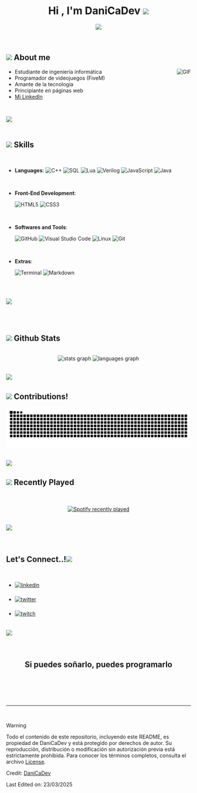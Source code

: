 <!--
**DaniCaDev/DaniCaDev** is a ✨ _special_ ✨ repository because its `README.md` (this file) appears on your GitHub profile.

Here are some ideas to get you started:

- 🔭 I’m currently working on ...
- 🌱 I’m currently learning ...
- 👯 I’m looking to collaborate on ...
- 🤔 I’m looking for help with ...
- 💬 Ask me about ...
- 📫 How to reach me: ...
- 😄 Pronouns: ...
- ⚡ Fun fact: ...
-->
<h1 align="center"><b>Hi , I'm DaniCaDev </b><img src="https://media.giphy.com/media/hvRJCLFzcasrR4ia7z/giphy.gif" width="35"></h1>

<p align="center">
  <a href="https://github.com/DenverCoder1/readme-typing-svg"><img src="https://readme-typing-svg.herokuapp.com?font=Time+New+Roman&color=cyan&size=25&center=true&vCenter=true&width=600&height=100&lines=Hola!+Soy+DaniCaDev;Estudiante+de+ingeniería+informática;Programador+de+videojuegos+%28FiveM%29;Amante+de+la+tecnología;Principiante+en+páginas+web"></a>
</p>

<br>

## <picture><img src = "https://imgur.com/dq0Lbfv" width = 50px></picture> **About me**

<img src="https://i.gifer.com/OBK7.gif" align="right" height="100" alt="GIF">

- Estudiante de ingeniería informática  
- Programador de videojuegos (FiveM)  
- Amante de la tecnología  
- Principiante en páginas web  
- [Mi LinkedIn](https://www.linkedin.com/in/daniel-alejandro-%C3%A1lvarez-casablanca-b223b9240/)



<br>


<img src="https://user-images.githubusercontent.com/73097560/115834477-dbab4500-a447-11eb-908a-139a6edaec5c.gif"><br><br>

## <img src="https://media2.giphy.com/media/QssGEmpkyEOhBCb7e1/giphy.gif?cid=ecf05e47a0n3gi1bfqntqmob8g9aid1oyj2wr3ds3mg700bl&rid=giphy.gif" width ="25"><b> Skills</b>

<br>

<p align="center">

- **Languages**:
  ![C++](https://img.shields.io/badge/C++%20-%2300599C.svg?style=for-the-badge&logo=c%2B%2B&logoColor=white)
  ![SQL](https://img.shields.io/badge/SQL-%234285F4.svg?style=for-the-badge&logo=mysql&logoColor=white)
  ![Lua](https://img.shields.io/badge/Lua-%232C2D72.svg?style=for-the-badge&logo=lua&logoColor=white)
  ![Verilog](https://img.shields.io/badge/Verilog-%23323330.svg?style=for-the-badge&logo=verilog&logoColor=white)
  ![JavaScript](https://img.shields.io/badge/JavaScript%20-%23F7DF1E.svg?style=for-the-badge&logo=javascript&logoColor=black)
  ![Java](https://img.shields.io/badge/java-%23ED8B00.svg?style=for-the-badge&logo=openjdk&logoColor=white)

<br>

- **Front-End Development**:

  ![HTML5](https://img.shields.io/badge/HTML5%20-%23E34F26.svg?style=for-the-badge&logo=html5&logoColor=white)
  ![CSS3](https://img.shields.io/badge/CSS%20-%231572B6.svg?style=for-the-badge&logo=css3&logoColor=white)

<br>

- **Softwares and Tools**:

  ![GitHub](https://img.shields.io/badge/github-%23121011.svg?style=for-the-badge&logo=github&logoColor=white)
  ![Visual Studio Code](https://img.shields.io/badge/Visual%20Studio%20Code-0078d7.svg?style=for-the-badge&logo=visual-studio-code&logoColor=white)
  ![Linux](https://img.shields.io/badge/Linux-FCC624?style=for-the-badge&logo=linux&logoColor=black)
  ![Git](https://img.shields.io/badge/git-%23F05033.svg?style=for-the-badge&logo=git&logoColor=white)

<br>

- **Extras**:

  ![Terminal](https://img.shields.io/badge/Terminal-%23054020?style=for-the-badge&logo=gnu-bash&logoColor=white)
  ![Markdown](https://img.shields.io/badge/markdown-%23000000.svg?style=for-the-badge&logo=markdown&logoColor=white)

</p>

<br>
<br>

<img src="https://user-images.githubusercontent.com/73097560/115834477-dbab4500-a447-11eb-908a-139a6edaec5c.gif"><br><br>

<br>

## <img src="https://media.giphy.com/media/iY8CRBdQXODJSCERIr/giphy.gif" width="35"><b> Github Stats </b>

<br>

  <div align="center">
    <img src="https://github-readme-stats.vercel.app/api?username=DaniCaDev&hide_title=false&hide_rank=false&show_icons=true&include_all_commits=true&count_private=true&disable_animations=false&theme=codeSTACKr&locale=en&hide_border=false&order=1" height="150" alt="stats graph"  />
    <img src="https://github-readme-stats.vercel.app/api/top-langs?username=DaniCaDev&locale=en&hide_title=false&layout=compact&card_width=320&langs_count=5&theme=codeSTACKr&hide_border=false&order=2" height="150" alt="languages graph"  />
  </div>

<br>

<br>
  <img src="https://user-images.githubusercontent.com/73097560/115834477-dbab4500-a447-11eb-908a-139a6edaec5c.gif">
<br>

## <img src="https://user-images.githubusercontent.com/5713670/87202985-820dcb80-c2b6-11ea-9f56-7ec461c497c3.gif" width="35"><b> Contributions! </b>

  ![snake gif](https://github.com/DaniCaDev/DaniCaDev/blob/output/github-contribution-grid-snake-dark.svg)

<br>
  <img src="https://user-images.githubusercontent.com/73097560/115834477-dbab4500-a447-11eb-908a-139a6edaec5c.gif">
<br>

## <img src="https://cdn.dribbble.com/userupload/21518263/file/original-8953c5cfc4bf26578308d60adb6069e6.gif" width="35"><b> Recently Played </b>

<br>

<br>
  <div align="center">
    <a href="https://open.spotify.com/user/71wccwn6shyx2yg161ht4eegq">
      <img src="https://spotify-recently-played-readme.vercel.app/api?user=71wccwn6shyx2yg161ht4eegq&count=5" alt="Spotify recently played"  />
  </a>
  </div>
<br>

<br>
<img src="https://user-images.githubusercontent.com/73097560/115834477-dbab4500-a447-11eb-908a-139a6edaec5c.gif">
<br>

<br>
<br>

## <b> Let's Connect..!</b><img src="https://media1.giphy.com/media/23D8NR89IoZUC9jgsO/giphy.gif?cid=6c09b952zh18xil71r32ydqxi6vv6yq5m8mqxk541511lbva&ep=v1_internal_gif_by_id&rid=giphy.gif&ct=s" width ="30">

<br>
<div align='left'>

<ul>

<li>
<a href="https://linkedin.com/in/daniel-alejandro-%C3%A1lvarez-casablanca-b223b9240/" target="_blank">
<img src="https://img.shields.io/badge/linkedin:  DaniCaDev-%2300acee.svg?color=405DE6&style=for-the-badge&logo=linkedin&logoColor=white" alt=linkedin style="margin-bottom: 5px;"/>
</a>
</li>

<br>

<li>
<a href="https://twitter.com/AkiraaDev" target="_blank">
<img src="https://img.shields.io/badge/twitter:  AkiraaDev-%2300acee.svg?color=1DA1F2&style=for-the-badge&logo=twitter&logoColor=white" alt=twitter style="margin-bottom: 5px;"/>
</a>
</li>

<br>

<li>
<a href="https://twitch.tv/AkiraaDev" target="_blank">
<img src="https://img.shields.io/badge/twitch:  AkiraaDev-%239146FF.svg?style=for-the-badge&logo=twitch&logoColor=white" alt=twitch style="margin-bottom: 5px;"/>
</a>
</li>

</ul>
</div>

<br>
<img src="https://user-images.githubusercontent.com/73097560/115834477-dbab4500-a447-11eb-908a-139a6edaec5c.gif">
<br>
<br>
<br>

<div align='center'>

## <b>Si puedes soñarlo, puedes programarlo</b>

</div>
<br>
<br>
<br>
<br>

---

<br>

> [!WARNING]  
> Todo el contenido de este repositorio, incluyendo este README, es propiedad de DaniCaDev y está protegido por derechos de autor. Su reproducción, distribución o modificación sin autorización previa está estrictamente prohibida. Para conocer los términos completos, consulta el archivo [License](https://github.com/DaniCaDev/DaniCaDev/blob/main/LICENSE).

Credit: [DaniCaDev](https://github.com/DaniCaDev)

Last Edited on: 23/03/2025
